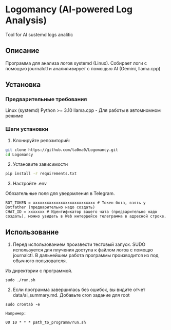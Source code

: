 # Logomancy (AI-powered Log Analysis)
Tool for AI sustemd logs analitic

## Описание

Программа для анализа логов systemd (Linux). Собирает логи с помощью journalctl и аналилизирует с помощью AI (Gemini, llama.cpp)

## Установка

### Предварительные требования

Linux (systemd)
Python >= 3.10
llama.cpp - Для работы в автомномном режиме

### Шаги установки

1. Клонируйте репозиторий:

```bash
git clone https://github.com/ta0ma0/Logomancy.git
cd Logomancy
```

2. Установите зависимости

```bash
pip install -r requirements.txt
```
3. Настройте .env

Обязательные поля для уведомления в Telegram.
```
BOT_TOKEN = xxxxxxxxxxxxxxxxxxxxxxxxxxx # Токен бота, взять у Botfather (предварительно надо создать)
CHAT_ID = xxxxxxx # Идентификатор вашего чата (предварительно надо создать), можно увидеть в Web интерфейсе телеграмма в адресной строке.
```

## Использование

1. Перед использованием произвести тестовый запуск. SUDO используется для плучения доступа к файлом логов с помощю journalctl. В дальнейшем работа программы производится из под обычного пользователя.


Из директории с программой.
```
sudo ./run.sh
```

2. Если программа завершилась без ошибок, вы видите отчет data/ai_summary.md. Добавьте cron задание для root

```
sudo crontab -e

Например:

00 10 * * * path_to_programm/run.sh
```